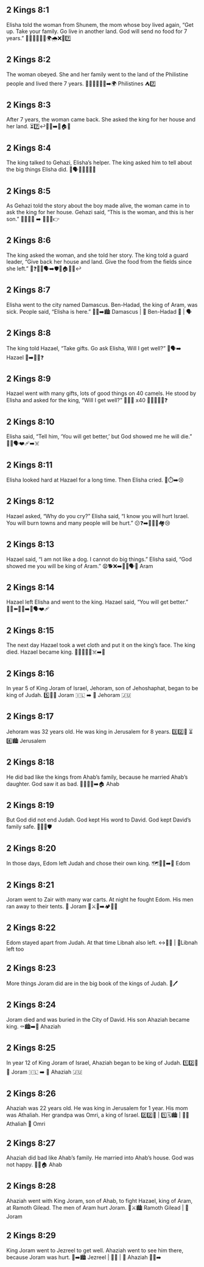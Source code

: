 ## 2 Kings 8:1
Elisha told the woman from Shunem, the mom whose boy lived again, “Get up. Take your family. Go live in another land. God will send no food for 7 years.” 🧔‍♂️👩‍👦🚶‍♀️🌍🌧️❌🍞7️⃣
## 2 Kings 8:2
The woman obeyed. She and her family went to the land of the Philistine people and lived there 7 years. 👩‍🦰👨‍👩‍👧‍👦➡️🌍 Philistines ⛺7️⃣
## 2 Kings 8:3
After 7 years, the woman came back. She asked the king for her house and her land. ⏳7️⃣↩️👩‍🦰➡️👑🏠🌾
## 2 Kings 8:4
The king talked to Gehazi, Elisha’s helper. The king asked him to tell about the big things Elisha did. 👑🗣️👨‍🦱📖🧔‍♂️
## 2 Kings 8:5
As Gehazi told the story about the boy made alive, the woman came in to ask the king for her house. Gehazi said, “This is the woman, and this is her son.” 👨‍🦱📖👑 ➡️ 👩‍🦰👦👉
## 2 Kings 8:6
The king asked the woman, and she told her story. The king told a guard leader, “Give back her house and land. Give the food from the fields since she left.” 👑❓👩‍🦰🗣️➡️🛡️📜🏠🌾🍎↩️
## 2 Kings 8:7
Elisha went to the city named Damascus. Ben-Hadad, the king of Aram, was sick. People said, “Elisha is here.” 🧔‍♂️➡️🏙️ Damascus | 🤴 Ben-Hadad 🤒 | 🗣️
## 2 Kings 8:8
The king told Hazael, “Take gifts. Go ask Elisha, Will I get well?” 🤴🗣️➡️ Hazael 🎁➡️🧔‍♂️❓
## 2 Kings 8:9
Hazael went with many gifts, lots of good things on 40 camels. He stood by Elisha and asked for the king, “Will I get well?” 🐪🐪🐪 x40 🎁🙇‍♂️🧔‍♂️❓
## 2 Kings 8:10
Elisha said, “Tell him, ‘You will get better,’ but God showed me he will die.” 🧔‍♂️🗣️❤️‍🩹➡️☠️
## 2 Kings 8:11
Elisha looked hard at Hazael for a long time. Then Elisha cried. 👀⏱️➡️😢
## 2 Kings 8:12
Hazael asked, “Why do you cry?” Elisha said, “I know you will hurt Israel. You will burn towns and many people will be hurt.” 😕❓➡️🧔‍♂️🔥🏘️😢
## 2 Kings 8:13
Hazael said, “I am not like a dog. I cannot do big things.” Elisha said, “God showed me you will be king of Aram.” 😧🐕❌➡️🧔‍♂️🗣️👑 Aram
## 2 Kings 8:14
Hazael left Elisha and went to the king. Hazael said, “You will get better.” 🚶‍♂️⬅️🧔‍♂️➡️🤴🗣️❤️‍🩹
## 2 Kings 8:15
The next day Hazael took a wet cloth and put it on the king’s face. The king died. Hazael became king. 🌅🧻💧😶‍🌫️☠️➡️👑
## 2 Kings 8:16
In year 5 of King Joram of Israel, Jehoram, son of Jehoshaphat, began to be king of Judah. 5️⃣📅🤴 Joram 🇮🇱 ➡️ 👑 Jehoram 🇯🇺
## 2 Kings 8:17
Jehoram was 32 years old. He was king in Jerusalem for 8 years. 3️⃣2️⃣🎂 ⏳8️⃣🏙️ Jerusalem
## 2 Kings 8:18
He did bad like the kings from Ahab’s family, because he married Ahab’s daughter. God saw it as bad. 🚫😞👰‍♀️➡️🏠 Ahab
## 2 Kings 8:19
But God did not end Judah. God kept His word to David. God kept David’s family safe. 🙏📜✅🛡️
## 2 Kings 8:20
In those days, Edom left Judah and chose their own king. 🗺️🚫🤝➡️👑 Edom
## 2 Kings 8:21
Joram went to Zair with many war carts. At night he fought Edom. His men ran away to their tents. 🤴 Joram 🚗⚔️🌙➡️🏕️🏃‍♂️
## 2 Kings 8:22
Edom stayed apart from Judah. At that time Libnah also left. ↔️🚫🤝 | 📍Libnah left too
## 2 Kings 8:23
More things Joram did are in the big book of the kings of Judah. 📖🖊️
## 2 Kings 8:24
Joram died and was buried in the City of David. His son Ahaziah became king. ⚰️🏙️➡️👑 Ahaziah
## 2 Kings 8:25
In year 12 of King Joram of Israel, Ahaziah began to be king of Judah. 1️⃣2️⃣📅🤴 Joram 🇮🇱 ➡️ 👑 Ahaziah 🇯🇺
## 2 Kings 8:26
Ahaziah was 22 years old. He was king in Jerusalem for 1 year. His mom was Athaliah. Her grandpa was Omri, a king of Israel. 2️⃣2️⃣🎂 | 1️⃣🗓️🏙️ | 👩‍🦰 Athaliah 👴 Omri
## 2 Kings 8:27
Ahaziah did bad like Ahab’s family. He married into Ahab’s house. God was not happy. 🚫😞🏠 Ahab
## 2 Kings 8:28
Ahaziah went with King Joram, son of Ahab, to fight Hazael, king of Aram, at Ramoth Gilead. The men of Aram hurt Joram. 🤝⚔️🏙️ Ramoth Gilead | 🤕 Joram
## 2 Kings 8:29
King Joram went to Jezreel to get well. Ahaziah went to see him there, because Joram was hurt. 🏥➡️🏙️ Jezreel | 🤴🤕 | 👑 Ahaziah 🚶‍♂️➡️
